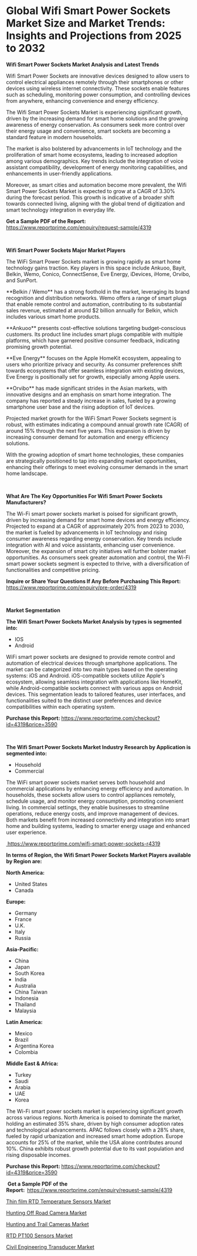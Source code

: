<p><h1>Global Wifi Smart Power Sockets Market Size and Market Trends: Insights and Projections from 2025 to 2032</h1></p><p><strong>Wifi Smart Power Sockets Market Analysis and Latest Trends</strong></p>
<p><p>Wifi Smart Power Sockets are innovative devices designed to allow users to control electrical appliances remotely through their smartphones or other devices using wireless internet connectivity. These sockets enable features such as scheduling, monitoring power consumption, and controlling devices from anywhere, enhancing convenience and energy efficiency.</p><p>The Wifi Smart Power Sockets Market is experiencing significant growth, driven by the increasing demand for smart home solutions and the growing awareness of energy conservation. As consumers seek more control over their energy usage and convenience, smart sockets are becoming a standard feature in modern households. </p><p>The market is also bolstered by advancements in IoT technology and the proliferation of smart home ecosystems, leading to increased adoption among various demographics. Key trends include the integration of voice assistant compatibility, development of energy monitoring capabilities, and enhancements in user-friendly applications.</p><p>Moreover, as smart cities and automation become more prevalent, the Wifi Smart Power Sockets Market is expected to grow at a CAGR of 3.30% during the forecast period. This growth is indicative of a broader shift towards connected living, aligning with the global trend of digitization and smart technology integration in everyday life.</p></p>
<p><strong>Get a Sample PDF of the Report:&nbsp;</strong> <a href="https://www.reportprime.com/enquiry/request-sample/4319?utm_campaign=2853&utm_medium=2&utm_source=Github&utm_content=ia&utm_term=19032025&utm_id=wifi-smart-power-sockets">https://www.reportprime.com/enquiry/request-sample/4319</a></p>
<p>&nbsp;</p>
<p><strong>Wifi Smart Power Sockets Major Market Players</strong></p>
<p><p>The WiFi Smart Power Sockets market is growing rapidly as smart home technology gains traction. Key players in this space include Ankuoo, Bayit, Belkin, Wemo, Conico, ConnectSense, Eve Energy, iDevices, iHome, Orvibo, and SunPort.</p><p>**Belkin / Wemo** has a strong foothold in the market, leveraging its brand recognition and distribution networks. Wemo offers a range of smart plugs that enable remote control and automation, contributing to its substantial sales revenue, estimated at around $2 billion annually for Belkin, which includes various smart home products.</p><p>**Ankuoo** presents cost-effective solutions targeting budget-conscious customers. Its product line includes smart plugs compatible with multiple platforms, which have garnered positive consumer feedback, indicating promising growth potential.</p><p>**Eve Energy** focuses on the Apple HomeKit ecosystem, appealing to users who prioritize privacy and security. As consumer preferences shift towards ecosystems that offer seamless integration with existing devices, Eve Energy is positionally set for growth, especially among Apple users.</p><p>**Orvibo** has made significant strides in the Asian markets, with innovative designs and an emphasis on smart home integration. The company has reported a steady increase in sales, fueled by a growing smartphone user base and the rising adoption of IoT devices.</p><p>Projected market growth for the WiFi Smart Power Sockets segment is robust, with estimates indicating a compound annual growth rate (CAGR) of around 15% through the next five years. This expansion is driven by increasing consumer demand for automation and energy efficiency solutions.</p><p>With the growing adoption of smart home technologies, these companies are strategically positioned to tap into expanding market opportunities, enhancing their offerings to meet evolving consumer demands in the smart home landscape.</p></p>
<p>&nbsp;</p>
<p><strong>What Are The Key Opportunities For Wifi Smart Power Sockets Manufacturers?</strong></p>
<p><p>The Wi-Fi smart power sockets market is poised for significant growth, driven by increasing demand for smart home devices and energy efficiency. Projected to expand at a CAGR of approximately 20% from 2023 to 2030, the market is fueled by advancements in IoT technology and rising consumer awareness regarding energy conservation. Key trends include integration with AI and voice assistants, enhancing user convenience. Moreover, the expansion of smart city initiatives will further bolster market opportunities. As consumers seek greater automation and control, the Wi-Fi smart power sockets segment is expected to thrive, with a diversification of functionalities and competitive pricing.</p></p>
<p><strong>Inquire or Share Your Questions If Any Before Purchasing This Report:</strong> <a href="https://www.reportprime.com/enquiry/pre-order/4319?utm_campaign=2853&utm_medium=2&utm_source=Github&utm_content=ia&utm_term=19032025&utm_id=wifi-smart-power-sockets">https://www.reportprime.com/enquiry/pre-order/4319</a></p>
<p>&nbsp;</p>
<p><strong>Market Segmentation</strong></p>
<p><strong>The Wifi Smart Power Sockets Market Analysis by types is segmented into:</strong></p>
<p><ul><li>IOS</li><li>Android</li></ul></p>
<p><p>WiFi smart power sockets are designed to provide remote control and automation of electrical devices through smartphone applications. The market can be categorized into two main types based on the operating systems: iOS and Android. iOS-compatible sockets utilize Apple's ecosystem, allowing seamless integration with applications like HomeKit, while Android-compatible sockets connect with various apps on Android devices. This segmentation leads to tailored features, user interfaces, and functionalities suited to the distinct user preferences and device compatibilities within each operating system.</p></p>
<p><strong>Purchase this Report:&nbsp;</strong><a href="https://www.reportprime.com/checkout?id=4319&price=3590&utm_campaign=2853&utm_medium=2&utm_source=Github&utm_content=ia&utm_term=19032025&utm_id=wifi-smart-power-sockets">https://www.reportprime.com/checkout?id=4319&price=3590</a></p>
<p>&nbsp;</p>
<p><strong>The Wifi Smart Power Sockets Market Industry Research by Application is segmented into:</strong></p>
<p><ul><li>Household</li><li>Commercial</li></ul></p>
<p><p>The WiFi smart power sockets market serves both household and commercial applications by enhancing energy efficiency and automation. In households, these sockets allow users to control appliances remotely, schedule usage, and monitor energy consumption, promoting convenient living. In commercial settings, they enable businesses to streamline operations, reduce energy costs, and improve management of devices. Both markets benefit from increased connectivity and integration into smart home and building systems, leading to smarter energy usage and enhanced user experience.</p></p>
<p><a href="https://www.reportprime.com/wifi-smart-power-sockets-r4319?utm_campaign=2853&utm_medium=2&utm_source=Github&utm_content=ia&utm_term=19032025&utm_id=wifi-smart-power-sockets">&nbsp;https://www.reportprime.com/wifi-smart-power-sockets-r4319</a></p>
<p><strong>In terms of Region, the Wifi Smart Power Sockets Market Players available by Region are:</strong></p>
<p>
    <p> <strong> North America: </strong>
        <ul>
            <li>United States</li>
            <li>Canada</li>
        </ul>
        </p> 
    <p> <strong> Europe: </strong>
        <ul>
            <li>Germany</li>
            <li>France</li>
            <li>U.K.</li>
            <li>Italy</li>
            <li>Russia</li>
        </ul>
        </p> 
    <p> <strong> Asia-Pacific: </strong>
        <ul>
            <li>China</li>
            <li>Japan</li>
            <li>South Korea</li>
            <li>India</li>
            <li>Australia</li>
            <li>China Taiwan</li>
            <li>Indonesia</li>
            <li>Thailand</li>
            <li>Malaysia</li>
        </ul>
        </p> 
    <p> <strong> Latin America: </strong>
        <ul>
            <li>Mexico</li>
            <li>Brazil</li>
            <li>Argentina Korea</li>
            <li>Colombia</li>
        </ul>
        </p> 
    <p> <strong> Middle East & Africa: </strong>
        <ul>
            <li>Turkey</li>
            <li>Saudi</li>
            <li>Arabia</li>
            <li>UAE</li>
            <li>Korea</li>
        </ul>
    </p>
    </p>
<p><p>The Wi-Fi smart power sockets market is experiencing significant growth across various regions. North America is poised to dominate the market, holding an estimated 35% share, driven by high consumer adoption rates and technological advancements. APAC follows closely with a 28% share, fueled by rapid urbanization and increased smart home adoption. Europe accounts for 25% of the market, while the USA alone contributes around 10%. China exhibits robust growth potential due to its vast population and rising disposable incomes.</p></p>
<p><strong>Purchase this Report: </strong><a href="https://www.reportprime.com/checkout?id=4319&price=3590&utm_campaign=2853&utm_medium=2&utm_source=Github&utm_content=ia&utm_term=19032025&utm_id=wifi-smart-power-sockets">https://www.reportprime.com/checkout?id=4319&price=3590</a></p>
<p>&nbsp;<strong>Get a Sample PDF of the Report:&nbsp;&nbsp;</strong><a href="https://www.reportprime.com/enquiry/request-sample/4319?utm_campaign=2853&utm_medium=2&utm_source=Github&utm_content=ia&utm_term=19032025&utm_id=wifi-smart-power-sockets">https://www.reportprime.com/enquiry/request-sample/4319</a></p>
<p><strong></strong></p>
<p><p><a href="https://github.com/duskodazzi34/Market-Research-Report-List-1/blob/main/thin-film-rtd-temperature-sensors-market.md?utm_campaign=2853&utm_medium=2&utm_source=Github&utm_content=ia&utm_term=19032025&utm_id=wifi-smart-power-sockets">Thin film RTD Temperature Sensors Market</a></p><p><a href="https://github.com/elhibacajka/Market-Research-Report-List-1/blob/main/hunting-off-road-camera-market.md?utm_campaign=2853&utm_medium=2&utm_source=Github&utm_content=ia&utm_term=19032025&utm_id=wifi-smart-power-sockets">Hunting Off Road Camera Market</a></p><p><a href="https://github.com/drevertevell/Market-Research-Report-List-1/blob/main/hunting-and-trail-cameras-market.md?utm_campaign=2853&utm_medium=2&utm_source=Github&utm_content=ia&utm_term=19032025&utm_id=wifi-smart-power-sockets">Hunting and Trail Cameras Market</a></p><p><a href="https://github.com/kabotcaddoub/Market-Research-Report-List-1/blob/main/rtd-pt100-sensors-market.md?utm_campaign=2853&utm_medium=2&utm_source=Github&utm_content=ia&utm_term=19032025&utm_id=wifi-smart-power-sockets">RTD PT100 Sensors Market</a></p><p><a href="https://github.com/ienamoun/Market-Research-Report-List-1/blob/main/civil-engineering-transducer-market.md?utm_campaign=2853&utm_medium=2&utm_source=Github&utm_content=ia&utm_term=19032025&utm_id=wifi-smart-power-sockets">Civil Engineering Transducer Market</a></p></p>